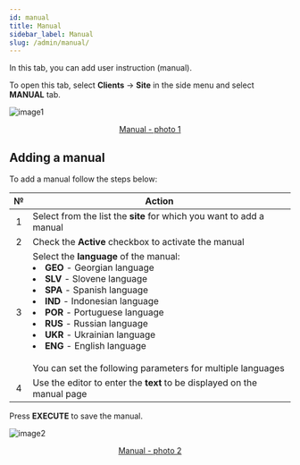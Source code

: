 ```yaml
---
id: manual
title: Manual
sidebar_label: Manual
slug: /admin/manual/
---
```


In this tab, you can add user instruction (manual).

To open this tab, select **Clients** → **Site** in the side menu and select **MANUAL** tab.

![image1](/img/en/admin_site_manual/image1.png "Manual") <center><u>Manual - photo 1</u></center>

## Adding a manual

To add a manual follow the steps below:

|  №  | Action |
| :-: | ------ |
| 1 | Select from the list the **site** for which you want to add a manual |
| 2 | Check the **Active** checkbox to activate the manual |
| 3 | Select the **language** of the manual: <li>**GEO** - Georgian language</li><li>**SLV** - Slovene language</li><li>**SPA** - Spanish language</li><li>**IND** - Indonesian language</li><li>**POR** - Portuguese language</li><li>**RUS** - Russian language</li><li>**UKR** - Ukrainian language</li><li>**ENG** - English language</li> <br/> You can set the following parameters for multiple languages |
| 4 | Use the editor to enter the **text** to be displayed on the manual page |

Press **EXECUTE** to save the manual.

![image2](/img/en/admin_site_manual/image2.png "Manual") <center><u>Manual - photo 2</u></center>
